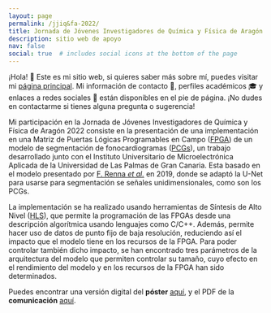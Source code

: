```yaml
---
layout: page
permalink: /jjiq&fa-2022/
title: Jornada de Jóvenes Investigadores de Química y Física de Aragón 2022
description: sitio web de apoyo
nav: false
social: true  # includes social icons at the bottom of the page
---
```


¡Hola! 👋 Este es mi sitio web, si quieres saber más sobre mí, puedes visitar mi [página principal](https://eneriz-daniel.com). Mi información de contacto 📧, perfiles académicos 🎓 y enlaces a redes sociales 📱 están disponibles en el pie de página. ¡No dudes en contactarme si tienes alguna pregunta o sugerencia!

Mi participación en la Jornada de Jóvenes Investigadores de Química y Física de Aragón 2022 consiste en la presentación de una implementación en una Matriz de Puertas Lógicas Programables en Campo ([FPGA](https://es.wikipedia.org/wiki/Field-programmable_gate_array)) de un modelo de segmentación de fonocardiogramas ([PCGs](https://es.wikipedia.org/wiki/Fonocardiograma)), un trabajo desarrollado junto con el Instituto Universitario de Microelectrónica Aplicada de la Universidad de Las Palmas de Gran Canaria. Esta basado en el modelo presentado por [F. Renna _et al._](https://ieeexplore.ieee.org/abstract/document/8620278) en 2019, donde se adaptó la U-Net para usarse para segmentación se señales unidimensionales, como son los PCGs.

La implementación se ha realizado usando herramientas de Síntesis de Alto Nivel ([HLS](https://en.wikipedia.org/wiki/High-level_synthesis)), que permite la programación de las FPGAs desde una descripción algorítmica usando lenguajes como C/C++. Además, permite hacer uso de datos de punto fijo de baja resolución, reduciendo así el impacto que el modelo tiene en los recursos de la FPGA. Para poder controlar también dicho impacto, se han encontrado tres parámetros de la arquitectura del modelo que permiten controlar su tamaño, cuyo efecto en el rendimiento del modelo y en los recursos de la FPGA han sido determinados.

Puedes encontrar una versión digital del **póster** [aquí](/assets/pdf/JJIQYF2022-poster.pdf), y el PDF de la **comunicación** [aquí](/assets/pdf/JJIQYF2022-abstract.pdf).
